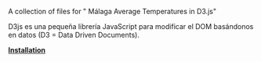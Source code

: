 A collection of files for " Málaga Average Temperatures in D3.js"

D3js es una pequeña librería JavaScript para modificar el DOM basándonos en datos (D3 = Data Driven Documents).

<b><u>Installation</b></u>
